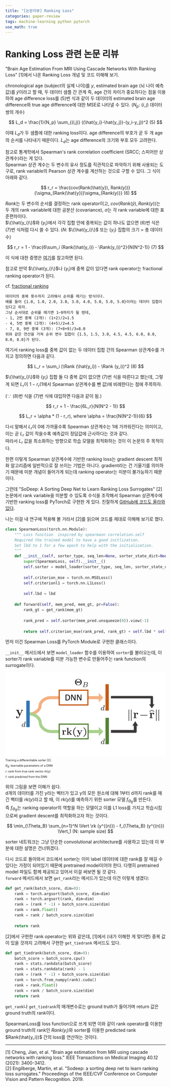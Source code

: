 ```yaml
---
title: "[논문리뷰] Ranking Loss"
categories: paper-review
tags: machine-learning python pytorch
use_math: true
---
```


# Ranking Loss 관련 논문 리뷰

"Brain Age Estimation From MRI Using Cascade Networks With Ranking Loss" [1]에서 나온 Ranking Loss 개념 및 코드 이해해 보기.


chronological age (subject의 실제 나이)를 $y$, estimated brain age (뇌 나이 예측값)를 $\hat{y}$이라고 할 때, 두 데이터 샘플 간 관계 즉, age 간의 차이가 중요하다는 점을 이용하여 age difference loss를 (5)번 식과 같이 두 데이터의 estimated brain age difference와 true age difference에 대한 MSE로 나타낼 수 있다. (${N_p}$: $(i,j)$ 데이터 쌍의 개수)

$$ L_d = \frac{1}{N_p} \sum_{(i,j)} ((\hat{y_i}-\hat{y_j})-(y_i-y_j))^2  (5) $$

이때 $L_d$가 두 샘플에 대한 ranking loss이다. age difference의 부호가 곧 두 개 age의 순서를 나타내기 때문이다. $L_d$는 age difference의 크기와 부호 모두 고려한다.

참고로 통계학에서 Spearman's rank correlation coefficient (SRCC; 스피어만 상관계수)라는 게 있다.<br>
Spearman 상관 계수는 두 변수의 유사 정도를 직관적으로 파악하기 위해 사용되는 도구로, rank variable의 Pearson 상관 계수를 계산하는 것으로 구할 수 있다. 그 식이 아래와 같다.

$$ r_r = \frac{cov(Rank(\hat{y}), Rank(y))}{\sigma_{Rank(\hat{y})}\sigma_{Rank(y)}}  (6) $$

$Rank$는 두 변수의 순서를 결정하는 rank operator이고, $cov(Rank(\hat{y}), Rank(y))$는 두 개의 rank variable에 대한 공분산 (covariance), $\sigma$는 각 rank variable에 대한 표준편차이다.<br>
$\{\hat{y_i}\}$와 $\{y_i\}$에서 각각 집합 안에 중복되는 값이 하나도 없으면 (6)번 식은 (7)번 식처럼 다시 쓸 수 있다. (${N}$: $\{\hat{y_i}\}$ 또는 $\{y_i\}$ 집합의 크기 = 총 데이터 수)

$$ r_r = 1 - \frac{6\sum_i (Rank(\hat{y_i}) - \Rank(y_i))^2}{N(N^2-1)}  (7) $$

이 식에 대한 증명은 [여기](https://stats.stackexchange.com/questions/89121/prove-the-equivalence-of-the-following-two-formulas-for-spearman-correlation/89211#89211)를 참고하면 된다.

참고로 만약 $\{\hat{y_i}\}$나 $\{y_i\}$에 중복 값이 있다면 rank operator는 fractional ranking operator가 된다.

cf. [fractional ranking](https://en.wikipedia.org/wiki/Ranking#Fractional_ranking_(%221_2.5_2.5_4%22_ranking))

```
데이터의 중복 횟수까지 고려해서 순위를 매기는 방식이다.
예를 들어 {1.0, 1.0, 2.0, 3.0, 3.0, 4.0, 5.0, 5.0, 5.0}이라는 데이터 집합이 있다고 하자.
그냥 순서대로 순위를 매기면 1~9까지가 될 텐데,
- 1, 2번 중복 (2개): (1+2)/2=1.5
- 4, 5번 중복 (2개): (4+5)/2=4.5
- 7, 8, 9번 중복 (3개): (7+8+9)/3=8.0
위와 같은 연산을 거쳐 순위 변수 집합이 {1.5, 1.5, 3.0, 4.5, 4.5, 6.0, 8.0, 8.0, 8.0}가 된다.
```

여기서 ranking loss를 중복 값이 없는 두 데이터 집합 간의 Spearman 상관계수를 가지고 정의하면 다음과 같다.

$$ L_r = \sum_i (\Rank (\hat{y_i}) - \Rank (y_i))^2 (8) $$

$\{\hat{y_i}\}$와 $\{y_i\}$ 집합 둘 다 중복 값이 없으면 (7)번 식을 따른다고 했는데, 그렇게 되면 $L_r$이 $1 - r_r$(1에서 Spearman 상관계수를 뺀 값)에 비례한다는 점에 주목하자.

(∵ (8)번 식을 (7)번 식에 대입하면 다음과 같이 됨.)

$$ r_r = 1 - \frac{6L_r}{N(N^2 - 1)} $$

$$ L_r = \alpha * (1 - r_r), where  \alpha = \frac{N(N^2-1)}{6} $$

다시 말해서 $L_r$이 0에 가까울수록 Spearman 상관계수는 1에 가까워진다는 의미이고, 이는 곧 $L_r$ 값이 작을수록 예측값이 정답값에 근사하다는 것과 같다.<br>
따라서 $L_r$ 값을 최소화하는 방향으로 학습 모델을 최적화하는 것이 이 논문의 주 목적이다.

한편 이렇게 Spearman 상관계수에 기반한 ranking loss는 gradient descent 최적화 알고리즘에 일반적으로 잘 쓰이는 기법은 아니다. gradient라는 건 기울기를 의미하기 때문에 미분 개념이 들어가게 되는데 ranking operator는 미분이 불가능하기 때문이다.

그런데 "SoDeep: A Sorting Deep Net to Learn Ranking Loss Surrogates" [2] 논문에서 rank variable을 미분할 수 있도록 수식을 조작해서 Spearman 상관계수에 기반한 ranking loss를 PyTorch로 구현한 게 있다. 친절하게 [GitHub에 코드도 올라와 있다](https://github.com/technicolor-research/sodeep).

나는 이걸 내 연구에 적용해 볼 거라서 [2]를 읽으며 코드를 제대로 이해해 보기로 했다.

```python
class SpearmanLoss(torch.nn.Module):
    """ Loss function  inspired by spearmann correlation.self
    Required the trained model to have a good initlization.
    Set lbd to 1 for a few epoch to help with the initialization.
    """
    def __init__(self, sorter_type, seq_len=None, sorter_state_dict=None, lbd=0):
        super(SpearmanLoss, self).__init__()
        self.sorter = model_loader(sorter_type, seq_len, sorter_state_dict)

        self.criterion_mse = torch.nn.MSELoss()
        self.criterionl1 = torch.nn.L1Loss()

        self.lbd = lbd

    def forward(self, mem_pred, mem_gt, pr=False):
        rank_gt = get_rank(mem_gt)

        rank_pred = self.sorter(mem_pred.unsqueeze(0)).view(-1)

        return self.criterion_mse(rank_pred, rank_gt) + self.lbd * self.criterionl1(mem_pred, mem_gt)
```

먼저 이건 Spearman Loss를 PyTorch Module로 구현한 클래스이다.

`__init__` 메서드에서 보면 `model_loader` 함수를 이용하여 `sorter`를 불러오는데, 이 sorter가 rank variable를 미분 가능한 변수로 만들어주는 rank function의 surrogate이다.

![figure](/assets/images/220930/model_loader.png)<br>
<span style="font-size:xx-small">
Training a differentiable sorter [2].<br>
$\Theta_B$: learnable parameters of a DNN<br>
$r$: rank from true rank vector ${rk(y)}$<br>
$\hat{r}$: rank predicted from the DNN
</span>

위의 그림을 보면 이해가 쉽다.<br>
d개의 데이터를 가진 y라는 벡터가 있고 y의 모든 원소에 대해 1부터 d까지 rank를 매긴 벡터를 ${rk(y)}$라고 할 때, 이 ${rk(y)}$를 예측하기 위한 sorter 모델 $f_{\Theta_B}$를 만든다.<br>
즉 $f_{\Theta_B}$는 ranking operator의 역할을 하는 모델이고 이를 L1 loss를 가지고 학습시킴으로써 gradient descent를 최적화하고자 하는 것이다.<br>

$$ \min_{\Theta_B} \sum_{n=1}^N \Vert \rk (y^{(n)}) - f_{\Theta_B} (y^{(n)}) \Vert_1  (N: sample  size) $$

sorter 네트워크는 그냥 단순한 convolutional architecture를 사용하고 있는데 이 부분에 대한 설명은 건너뛰겠다.

다시 코드로 돌아와서 코드에서 sorter는 이미 label 데이터에 대한 rank를 잘 매길 수 있다는 가정이 되어있기 때문에 pretrained model이어야 한다. 다행히 pretrained model 파일도 함께 제공되고 있어서 이걸 써보면 될 것 같다.<br>
`forward` 메서드에서 보면 `get_rank`라는 메서드가 있는데 이건 이렇게 생겼다:

```python
def get_rank(batch_score, dim=0):
    rank = torch.argsort(batch_score, dim=dim)
    rank = torch.argsort(rank, dim=dim)
    rank = (rank * -1) + batch_score.size(dim)
    rank = rank.float()
    rank = rank / batch_score.size(dim)

    return rank
```

[2]에서 구현한 rank operator는 위와 같은데, [1]에서 (내가 이해한 게 맞다면) 중복 값이 있을 것까지 고려해서 구현한 `get_tiedrank` 메서드도 있다.

```python
def get_tiedrank(batch_score, dim=0):
    batch_score = batch_score.cpu()
    rank = stats.rankdata(batch_score)
    rank = stats.rankdata(rank) - 1    
    rank = (rank * -1) + batch_score.size(dim)
    rank = torch.from_numpy(rank).cuda()
    rank = rank.float()
    rank = rank / batch_score.size(dim)  
    return rank
```

`get_rank`나 `get_tiedrank`의 매개변수로는 ground truth가 들어가며 return 값은 ground truth의 rank이다.

SpearmanLoss를 loss function으로 쓰게 되면 이와 같이 rank operator를 이용한 ground truth의 rank인 $Rank(y_i)$와 sorter를 이용한 predicted rank $Rank(\hat{y_i})$ 간의 loss를 연산하는 것이다.

---

[1] Cheng, Jian, et al. "Brain age estimation from MRI using cascade networks with ranking loss." IEEE Transactions on Medical Imaging 40.12 (2021): 3400-3412.<br>
[2] Engilberge, Martin, et al. "Sodeep: a sorting deep net to learn ranking loss surrogates." Proceedings of the IEEE/CVF Conference on Computer Vision and Pattern Recognition. 2019.<br>
